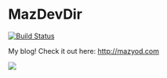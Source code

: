 
# MazDevDir

[![Build Status](https://travis-ci.org/Mazyod/Mazyod.github.io.svg?branch=master)](https://travis-ci.org/Mazyod/Mazyod.github.io)

My blog! Check it out here: http://mazyod.com

![](http://imgur.com/XYSbGLO.png)
